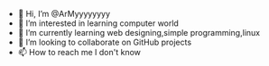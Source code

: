 - 👋 Hi, I’m @ArMyyyyyyyy
- 👀 I’m interested in learning computer world 
- 🌱 I’m currently learning web designing,simple programming,linux
- 💞️ I’m looking to collaborate on GitHub projects
- 📫 How to reach me I don't know

<!---
ArMyyyyyyyy/ArMyyyyyyyy is a ✨ special ✨ repository because its `README.md` (this file) appears on your GitHub profile.
You can click the Preview link to take a look at your changes.
--->
